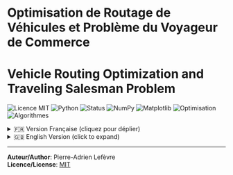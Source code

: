 # Optimisation de Routage de Véhicules et Problème du Voyageur de Commerce
# Vehicle Routing Optimization and Traveling Salesman Problem

![Licence MIT](https://img.shields.io/badge/Licence-MIT-yellow.svg)
![Python](https://img.shields.io/badge/Python-3.12+-blue.svg)
![Status](https://img.shields.io/badge/Status-Completed-green.svg)
![NumPy](https://img.shields.io/badge/NumPy-Supported-blue.svg)
![Matplotlib](https://img.shields.io/badge/Matplotlib-Supported-blue.svg)
![Optimisation](https://img.shields.io/badge/Optimisation-TSP%20%7C%20VRP-brightgreen.svg)
![Algorithmes](https://img.shields.io/badge/Algorithmes-Heuristiques%20%7C%20Métaheuristiques-orange.svg)

<details>
<summary>🇫🇷 Version Française (cliquez pour déplier)</summary>

Ce dépôt contient les implémentations et analyses de différents algorithmes d'optimisation pour le problème du voyageur de commerce (TSP) et le problème de routage de véhicules (VRP). Ce travail a été réalisé dans le cadre du cours SYS817 - Systèmes de distribution et de transport intelligents à l'École de technologie supérieure.

## Organisation du Projet

```
.
├── Q1/                                # Implémentations de base du TSP
│   ├── Clark_and_Wright_Q1.py         # Algorithme de Clark & Wright
│   ├── Double Tree.py                 # Algorithme Double Tree
│   ├── Le plus Rapproché.py           # Algorithme du plus proche voisin
│   ├── Le plus éloigné.py             # Algorithme d'insertion du plus éloigné
│   ├── LireFichierTSP.py              # Utilitaire de lecture de fichiers TSP
│   ├── Minimisé le cout d'insertion.py # Minimisation du coût d'insertion
│   ├── Plus proche voisins Devoir.py  # Variante du plus proche voisin
│   └── creation_graph.py              # Utilitaire de visualisation
│
├── Q2/                                # Heuristiques avancées pour le TSP
│   ├── 2-OPT.py                       # Amélioration locale 2-OPT
│   ├── 3-OPT.py                       # Amélioration locale 3-OPT
│   ├── Clark_and_Wright_Q2.py         # C&W avec améliorations
│   ├── Le_plus_éloigné_Q2.py          # Insertion plus éloignée avec améliorations
│   ├── Plus_proche_voisins_Q2.py      # Plus proche voisin avec améliorations
│   ├── Recruit_Simulé.py              # Recuit simulé
│   ├── Tabu.py                        # Recherche tabou
│   ├── Q2_1.tsp, Q2_2.tsp, Q2_3.tsp   # Instances de test
│   └── pyCombinatorial 11Test.ipynb   # Tests et évaluations
│
├── Q3/                                # Variantes du VRP
│   ├── Modèle CVRPTW.py               # Modèle pour CVRP avec fenêtres temporelles
│   └── model.ilp                      # Modèle de programmation linéaire
│
└── Q4/                                # Métaheuristiques pour CVRP
    ├── ALNS.py                        # Algorithme Adaptive Large Neighborhood Search
    ├── Greedy.py                      # Construction gloutonne
    ├── A-n32-k5.vrp, etc.             # Instances de référence
    └── *.sol                          # Solutions de référence
```

## Implémentations d'Algorithmes

### Question 1: Heuristiques de Base

- **Clark & Wright**: Algorithme d'épargne pour le VRP
- **Plus Proche Voisin**: Construction itérative basée sur la proximité
- **Insertion du Plus Proche**: Insertion en fonction de la proximité
- **Insertion du Plus Éloigné**: Insertion basée sur la distance maximale
- **Minimisation du Coût d'Insertion**: Insertion basée sur le coût minimal
- **Double Tree**: Basé sur un arbre couvrant minimum

### Question 2: Heuristiques Avancées

- **2-OPT**: Amélioration locale par échange de 2 arêtes
- **3-OPT**: Amélioration locale par échange de 3 arêtes
- **Recherche Tabou**: Métaheuristique avec liste tabou
- **Recuit Simulé**: Métaheuristique basée sur le refroidissement

Tests et comparaisons effectués sur des instances de:
- 14 villes
- 150 villes
- 1037 villes

### Question 3: Variantes du VRP

- **CVRPTW**: Problème de tournées de véhicules avec fenêtres temporelles
  - Formulation mathématique
  - Implémentation avec solveur (Gurobi/CPLEX)

### Question 4: Métaheuristiques Avancées

- **ALNS**: Adaptive Large Neighborhood Search
  - Implémentation de base
  - Version améliorée avec Slack Induction by Substring Removal (SISR)
  - Tests sur des instances de 32, 242 et 1001 villes

## Résultats Notables

### Comparaison des Performances (Q1)

| Algorithme | Distance (10 villes) |
|------------|-------------|
| Minimiser le Coût d'Insertion | 139.29 |
| Plus Proche Voisin | 139.59 |
| Insertion la Plus Proche | 140.65 |
| Clark & Wright | 140.37 |
| Insertion la Plus Éloignée | 144.65 |
| Double Tree | 156.88 |

### Performance de l'ALNS (Q4)

| Instance | ALNS Simple | ALNS avec SISR | Optimal | Écart SISR/Optimal |
|----------|-------------|----------------|---------|-------------------|
| 32 villes | 873.88 (+11.5%) | 787.08 | 784 | +0.4% |
| 242 villes | 132156 (+6.8%) | 127459 | 123750 | +3.0% |
| 1001 villes | 83384 (+15%) | 82987 | 72355 | +14.7% |

## Conclusion

Les résultats montrent que:

1. Pour les petites instances, les heuristiques simples comme la minimisation du coût d'insertion et le plus proche voisin offrent une bonne performance.
2. L'ajout d'opérateurs de recherche locale (2-OPT, 3-OPT) améliore significativement les solutions.
3. Pour les grandes instances, les métaheuristiques comme l'ALNS sont efficaces, particulièrement avec des mécanismes avancés comme SISR.
4. La performance des algorithmes diminue avec l'augmentation de la taille du problème, suggérant la nécessité d'ajustements spécifiques pour les grands jeux de données.

## Références

- [1] OpenAI. (2024). ChatGPT : OpenAI ChatGPT model documentation.
- [2] Ruthmair, M. (2024). VRP GitHub Repository.
- [3] Wouda, N. (2024). ALNS GitHub Repository : Capacitated Vehicle Routing Problem Example.

</details>

<details>
<summary>🇬🇧 English Version (click to expand)</summary>

This repository contains implementations and analyses of various optimization algorithms for the Traveling Salesman Problem (TSP) and Vehicle Routing Problem (VRP). This work was carried out as part of the SYS817 - Intelligent Distribution and Transportation Systems course at École de technologie supérieure.

## Project Organization

```
.
├── Q1/                                # Basic TSP implementations
│   ├── Clark_and_Wright_Q1.py         # Clark & Wright algorithm
│   ├── Double Tree.py                 # Double Tree algorithm
│   ├── Le plus Rapproché.py           # Nearest neighbor algorithm
│   ├── Le plus éloigné.py             # Farthest insertion algorithm
│   ├── LireFichierTSP.py              # TSP file reader utility
│   ├── Minimisé le cout d'insertion.py # Minimum insertion cost
│   ├── Plus proche voisins Devoir.py  # Nearest neighbor variant
│   └── creation_graph.py              # Visualization utility
│
├── Q2/                                # Advanced TSP heuristics
│   ├── 2-OPT.py                       # 2-OPT local improvement
│   ├── 3-OPT.py                       # 3-OPT local improvement
│   ├── Clark_and_Wright_Q2.py         # C&W with improvements
│   ├── Le_plus_éloigné_Q2.py          # Improved farthest insertion
│   ├── Plus_proche_voisins_Q2.py      # Improved nearest neighbor
│   ├── Recruit_Simulé.py              # Simulated annealing
│   ├── Tabu.py                        # Tabu search
│   ├── Q2_1.tsp, Q2_2.tsp, Q2_3.tsp   # Test instances
│   └── pyCombinatorial 11Test.ipynb   # Tests and evaluations
│
├── Q3/                                # VRP variants
│   ├── Modèle CVRPTW.py               # CVRP with time windows model
│   └── model.ilp                      # Linear programming model
│
└── Q4/                                # Metaheuristics for CVRP
    ├── ALNS.py                        # Adaptive Large Neighborhood Search
    ├── Greedy.py                      # Greedy construction
    ├── A-n32-k5.vrp, etc.             # Reference instances
    └── *.sol                          # Reference solutions
```

## Algorithm Implementations

### Question 1: Basic Heuristics

- **Clark & Wright**: Savings algorithm for VRP
- **Nearest Neighbor**: Iterative construction based on proximity
- **Nearest Insertion**: Insertion based on proximity
- **Farthest Insertion**: Insertion based on maximum distance
- **Minimum Insertion Cost**: Insertion based on minimum cost
- **Double Tree**: Based on minimum spanning tree

### Question 2: Advanced Heuristics

- **2-OPT**: Local improvement by exchanging 2 edges
- **3-OPT**: Local improvement by exchanging 3 edges
- **Tabu Search**: Metaheuristic with tabu list
- **Simulated Annealing**: Metaheuristic based on cooling process

Tests and comparisons performed on instances of:
- 14 cities
- 150 cities
- 1037 cities

### Question 3: VRP Variants

- **CVRPTW**: Capacitated Vehicle Routing Problem with Time Windows
  - Mathematical formulation
  - Implementation with solver (Gurobi/CPLEX)

### Question 4: Advanced Metaheuristics

- **ALNS**: Adaptive Large Neighborhood Search
  - Basic implementation
  - Improved version with Slack Induction by Substring Removal (SISR)
  - Tests on instances of 32, 242, and 1001 cities

## Notable Results

### Performance Comparison (Q1)

| Algorithm | Distance (10 cities) |
|-----------|-------------|
| Minimum Insertion Cost | 139.29 |
| Nearest Neighbor | 139.59 |
| Nearest Insertion | 140.65 |
| Clark & Wright | 140.37 |
| Farthest Insertion | 144.65 |
| Double Tree | 156.88 |

### ALNS Performance (Q4)

| Instance | Simple ALNS | ALNS with SISR | Optimal | Gap SISR/Optimal |
|----------|-------------|----------------|---------|-------------------|
| 32 cities | 873.88 (+11.5%) | 787.08 | 784 | +0.4% |
| 242 cities | 132156 (+6.8%) | 127459 | 123750 | +3.0% |
| 1001 cities | 83384 (+15%) | 82987 | 72355 | +14.7% |

## Conclusion

The results show that:

1. For small instances, simple heuristics like minimum insertion cost and nearest neighbor offer good performance.
2. Adding local search operators (2-OPT, 3-OPT) significantly improves solutions.
3. For large instances, metaheuristics like ALNS are effective, particularly with advanced mechanisms like SISR.
4. The performance of algorithms decreases as problem size increases, suggesting the need for specific adjustments for large datasets.

## References

- [1] OpenAI. (2024). ChatGPT: OpenAI ChatGPT model documentation.
- [2] Ruthmair, M. (2024). VRP GitHub Repository.
- [3] Wouda, N. (2024). ALNS GitHub Repository: Capacitated Vehicle Routing Problem Example.

</details>

---

**Auteur/Author**: Pierre-Adrien Lefèvre  
**Licence/License**: [MIT](LICENSE.md)